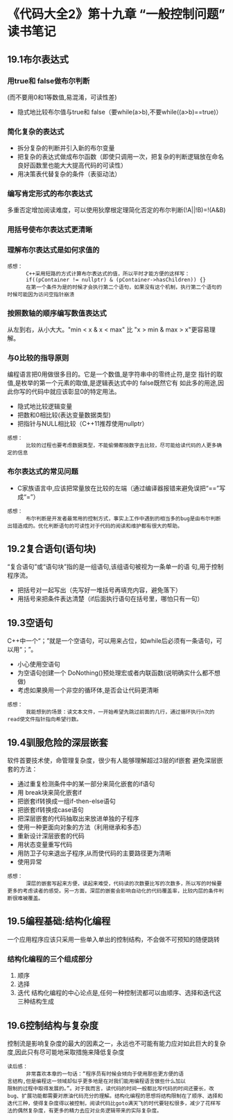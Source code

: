# 《代码大全2》第十九章 “一般控制问题” 读书笔记

## 19.1布尔表达式
### 用true和 false做布尔判断
(而不要用0和1等数值,易混淆，可读性差)
* 隐式地比较布尔值与true和 false（要while(a>b),不要while((a>b)==true)）
### 简化复杂的表达式
* 拆分复杂的判断并引入新的布尔变量
* 把复杂的表达式做成布尔函数（即使只调用一次，把复杂的判断逻辑放在命名良好函数里也能大大提高代码的可读性）
* 用决策表代替复杂的条件（表驱动法）
### 编写肯定形式的布尔表达式
多重否定增加阅读难度，可以使用狄摩根定理简化否定的布尔判断(!A||!B)=!(A&B)
### 用括号使布尔表达式更清晰
### 理解布尔表达式是如何求值的
``` 感想
感想：
      C++采用短路的方式计算布尔表达式的值，所以平时才能方便的这样写：  
      if((pContainer != nullptr) & (pContainer->hasChildren)) {}
      在第一个条件为是的时候才会执行第二个语句，如果没有这个机制，执行第二个语句的时候可能因为访问空指针崩溃 
```  
### 按照数轴的顺序编写数值表达式
从左到右，从小大大。"min < x & x < max" 比 "x > min & max > x"更容易理解。
### 与0比较的指导原则
编程语言把0用做很多目的。它是一个数值,是字符串中的零终止符,是空
指针的取值,是枚举的第一个元素的取值,是逻辑表达式中的 false既然它有
如此多的用途,因此你写的代码中就应该彰显0的特定用法。
* 隐式地比较逻辑变量
* 把数和0相比较(表达变量数据类型)
* 把指针与NULL相比较（C++11推荐使用nullptr）
``` 感想
感想：
      比较的过程也要考虑数据类型，不能偷懒都按数字去比较，尽可能给读代码的人更多确定的信息
```
### 布尔表达式的常见问题
* C家族语言中,应该把常量放在比较的左端（通过编译器报错来避免误把“==”写成“=”）

``` 感想
感想：
      布尔判断是开发者最常用的控制方式，事实上工作中遇到的相当多的bug是由布尔判断出错造成的。优化判断语句的可读性对于代码的阅读和维护都有很大的帮助。
```
## 19.2复合语句(语句块)
“复合语句”或“语句块”指的是一组语句,该组语句被视为一条单一的语
句,用于控制程序流。
* 把括号对一起写出（先写好一堆括号再填充内容，避免落下）
* 用括号来把条件表达清楚（if后面执行语句在括号里，哪怕只有一句）
## 19.3空语句
C++中一个“；”就是一个空语句，可以用来占位，如while后必须有一条语句，可以用“；”。
* 小心使用空语句
* 为空语句创建一个 DoNothing()预处理宏或者内联函数(说明确实什么都不想做)
* 考虑如果换用一个非空的循环体,是否会让代码更清晰
``` 感想
感想：
      我能想到的场景：读文本文件，一开始希望先跳过前面的几行，通过循环执行n次的read使文件指针指向希望行数。
```
## 19.4驯服危险的深层嵌套
软件首要技术使，命管理复杂度，很少有人能够理解超过3层的if嵌套
避免深层嵌套的方法：
* 通过重复检测条件中的某一部分来简化嵌套的if语句
* 用 break块来简化嵌套if
* 把嵌套if转换成一组if-then-else语句
* 把嵌套if转换成case语句
* 把深层嵌套的代码抽取出来放进单独的子程序
* 使用一种更面向对象的方法（利用继承和多态）
* 重新设计深层嵌套的代码
* 用状态变量重写代码
* 用防卫子句来退出子程序,从而使代码的主要路径更为清晰
* 使用异常
``` 感想
感想：
      深层的嵌套写起来方便，读起来难受，代码读的次数要比写的次数多，所以写的时候要更多的考虑读者的感受。另一方面，深层的嵌套会影响自动化的代码覆盖率，比较内层的条件判断很难被覆盖。
```  
## 19.5编程基础:结构化编程
一个应用程序应该只采用一些单入单出的控制结构，不会做不可预知的随便跳转
### 结构化编程的三个组成部分
1. 顺序
2. 选择
3. 迭代
结构化编程的中心论点是,任何一种控制流都可以由顺序、选择和迭代这三种结构生成
## 19.6控制结构与复杂度
控制流是影响复杂度的最大的因素之一，永远也不可能有能力应对如此巨大的复杂度,因此只有尽可能地采取措施来降低复杂度

``` 读后感
读后感：
      非常喜欢本章的一句话：“程序员有时候会倾向于使用那些更方便的语
言结构,但是编程这一领域却似乎更多地是在对我们能用编程语言做些什么加以
限制的过程中取得发展的。”。对于我而言，读代码的时间一般都比写代码的时间还要长，改bug、扩展功能都需要对原油代码充分的理解。结构化编程的思想将结构限制在了顺序、选择和迭代三种，使得复杂度得以被控制，阅读代码比goto满天飞的时代要轻松很多，减少了花样写法的偶然复杂度，有更多的精力去应对业务逻辑带来的实际复杂度。
```  
